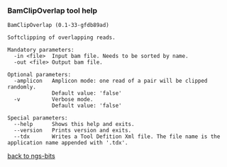 ### BamClipOverlap tool help
	BamClipOverlap (0.1-33-gfdb89ad)
	
	Softclipping of overlapping reads.
	
	Mandatory parameters:
	  -in <file>  Input bam file. Needs to be sorted by name.
	  -out <file> Output bam file.
	
	Optional parameters:
	  -amplicon   Amplicon mode: one read of a pair will be clipped randomly.
	              Default value: 'false'
	  -v          Verbose mode.
	              Default value: 'false'
	
	Special parameters:
	  --help      Shows this help and exits.
	  --version   Prints version and exits.
	  --tdx       Writes a Tool Defition Xml file. The file name is the application name appended with '.tdx'.
	
[back to ngs-bits]("https://github.com/marc-sturm/ngs-bits")